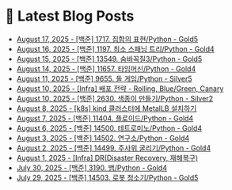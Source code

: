 # 📕 Latest Blog Posts

<ul><li><a href='https://lucy-devblog.tistory.com/183' target='_blank'>August 17, 2025 - [백준] 1717. 집합의 표현/Python - Gold5</a></li><li><a href='https://lucy-devblog.tistory.com/182' target='_blank'>August 16, 2025 - [백준] 1197. 최소 스패닝 트리/Python - Gold4</a></li><li><a href='https://lucy-devblog.tistory.com/181' target='_blank'>August 15, 2025 - [백준] 13549. 숨바꼭질3/Python - Gold5</a></li><li><a href='https://lucy-devblog.tistory.com/180' target='_blank'>August 14, 2025 - [백준] 11657. 타임머신/Python - Gold4</a></li><li><a href='https://lucy-devblog.tistory.com/178' target='_blank'>August 11, 2025 - [백준] 9655. 돌 게임/Python - Silver5</a></li><li><a href='https://lucy-devblog.tistory.com/177' target='_blank'>August 10, 2025 - [Infra] 배포 전략 - Rolling, Blue/Green, Canary</a></li><li><a href='https://lucy-devblog.tistory.com/176' target='_blank'>August 10, 2025 - [백준] 2630. 색종이 만들기/Python - Silver2</a></li><li><a href='https://lucy-devblog.tistory.com/175' target='_blank'>August 8, 2025 - [k8s] kind 클러스터에 MetalLB 설치하기</a></li><li><a href='https://lucy-devblog.tistory.com/174' target='_blank'>August 7, 2025 - [백준] 11404. 플로이드/Python - Gold4</a></li><li><a href='https://lucy-devblog.tistory.com/173' target='_blank'>August 6, 2025 - [백준] 14500. 테트로미노/Python - Gold4</a></li><li><a href='https://lucy-devblog.tistory.com/172' target='_blank'>August 3, 2025 - [백준] 14502. 연구소/Python - Gold4</a></li><li><a href='https://lucy-devblog.tistory.com/171' target='_blank'>August 2, 2025 - [백준] 14499. 주사위 굴리기/Python - Gold4</a></li><li><a href='https://lucy-devblog.tistory.com/170' target='_blank'>August 1, 2025 - [Infra] DR(Disaster Recovery, 재해복구)</a></li><li><a href='https://lucy-devblog.tistory.com/169' target='_blank'>July 30, 2025 - [백준] 3190. 뱀/Python - Gold4</a></li><li><a href='https://lucy-devblog.tistory.com/168' target='_blank'>July 29, 2025 - [백준] 14503. 로봇 청소기/Python - Gold5</a></li></ul>